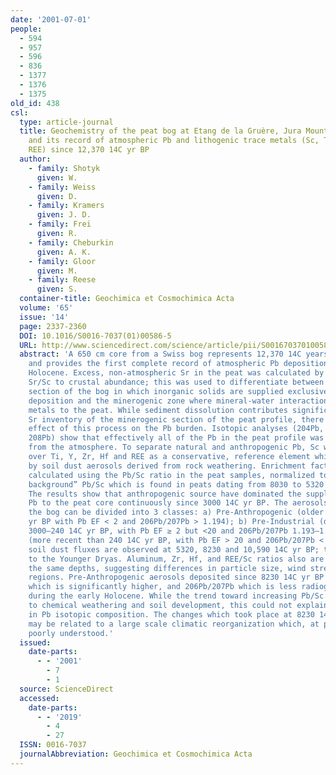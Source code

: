 ```yaml
---
date: '2001-07-01'
people:
  - 594
  - 957
  - 596
  - 836
  - 1377
  - 1376
  - 1375
old_id: 438
csl:
  type: article-journal
  title: Geochemistry of the peat bog at Etang de la Gruère, Jura Mountains, Switzerland,
    and its record of atmospheric Pb and lithogenic trace metals (Sc, Ti, Y, Zr, and
    REE) since 12,370 14C yr BP
  author:
    - family: Shotyk
      given: W.
    - family: Weiss
      given: D.
    - family: Kramers
      given: J. D.
    - family: Frei
      given: R.
    - family: Cheburkin
      given: A. K.
    - family: Gloor
      given: M.
    - family: Reese
      given: S.
  container-title: Geochimica et Cosmochimica Acta
  volume: '65'
  issue: '14'
  page: 2337-2360
  DOI: 10.1016/S0016-7037(01)00586-5
  URL: http://www.sciencedirect.com/science/article/pii/S0016703701005865
  abstract: 'A 650 cm core from a Swiss bog represents 12,370 14C years of peat accumulation
    and provides the first complete record of atmospheric Pb deposition for the entire
    Holocene. Excess, non-atmospheric Sr in the peat was calculated by normalizing
    Sr/Sc to crustal abundance; this was used to differentiate between the ombrogenic
    section of the bog in which inorganic solids are supplied exclusively by atmospheric
    deposition and the minerogenic zone where mineral-water interactions contribute
    metals to the peat. While sediment dissolution contributes significantly to the
    Sr inventory of the minerogenic section of the peat profile, there is no measurable
    effect of this process on the Pb burden. Isotopic analyses (204Pb, 206Pb, 207Pb,
    208Pb) show that effectively all of the Pb in the peat profile was supplied exclusively
    from the atmosphere. To separate natural and anthropogenic Pb, Sc was selected
    over Ti, Y, Zr, Hf and REE as a conservative, reference element which is supplied
    by soil dust aerosols derived from rock weathering. Enrichment factors (EF) were
    calculated using the Pb/Sc ratio in the peat samples, normalized to the “natural,
    background” Pb/Sc which is found in peats dating from 8030 to 5320 14C yr BP.
    The results show that anthropogenic source have dominated the supply of atmospheric
    Pb to the peat core continuously since 3000 14C yr BP. The aerosols supplied to
    the bog can be divided into 3 classes: a) Pre-Anthropogenic (older than 3000 14C
    yr BP with Pb EF < 2 and 206Pb/207Pb > 1.194); b) Pre-Industrial (dating from
    3000–240 14C yr BP, with Pb EF ≥ 2 but <20 and 206Pb/207Pb 1.193–1.179); c) Industrial
    (more recent than 240 14C yr BP, with Pb EF > 20 and 206Pb/207Pb < 1.179). Elevated
    soil dust fluxes are observed at 5320, 8230 and 10,590 14C yr BP; the latter corresponds
    to the Younger Dryas. Aluminum, Zr, Hf, and REE/Sc ratios also are elevated at
    the same depths, suggesting differences in particle size, wind strength, or source
    regions. Pre-Anthropogenic aerosols deposited since 8230 14C yr BP reveal Pb/Sc
    which is significantly higher, and 206Pb/207Pb which is less radiogenic, than
    during the early Holocene. While the trend toward increasing Pb/Sc could be due
    to chemical weathering and soil development, this could not explain the shift
    in Pb isotopic composition. The changes which took place at 8230 14C BP, therefore,
    may be related to a large scale climatic reorganization which, at present, is
    poorly understood.'
  issued:
    date-parts:
      - - '2001'
        - 7
        - 1
  source: ScienceDirect
  accessed:
    date-parts:
      - - '2019'
        - 4
        - 27
  ISSN: 0016-7037
  journalAbbreviation: Geochimica et Cosmochimica Acta
---
```

